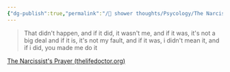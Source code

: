 ```yaml
---
{"dg-publish":true,"permalink":"/🚿 shower thoughts/Psycology/The Narcissist's Prayer/"}
---
```


> That didn't happen, and if it did, it wasn't me, and if it was, it's not a big deal and if it is, it's not my fault, and if it was, i didn't mean it, and if i did, you made me do it

[The Narcissist's Prayer (thelifedoctor.org)](https://www.thelifedoctor.org/the-narcissist-s-prayer)
